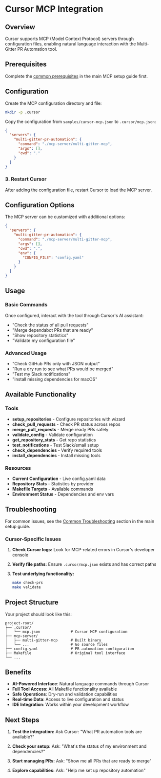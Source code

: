 # Cursor MCP Integration

## Overview

Cursor supports MCP (Model Context Protocol) servers through configuration files, enabling natural language interaction with the Multi-Gitter PR Automation tool.

## Prerequisites

Complete the [common prerequisites](MCP_SETUP.md#common-prerequisites) in the main MCP setup guide first.

## Configuration

Create the MCP configuration directory and file:

```bash
mkdir -p .cursor
```

Copy the configuration from `samples/cursor-mcp.json` to `.cursor/mcp.json`:

```json
{
  "servers": {
    "multi-gitter-pr-automation": {
      "command": "./mcp-server/multi-gitter-mcp",
      "args": [],
      "cwd": "."
    }
  }
}
```

### 3. Restart Cursor

After adding the configuration file, restart Cursor to load the MCP server.

## Configuration Options

The MCP server can be customized with additional options:

```json
{
  "servers": {
    "multi-gitter-pr-automation": {
      "command": "./mcp-server/multi-gitter-mcp",
      "args": [],
      "cwd": ".",
      "env": {
        "CONFIG_FILE": "config.yaml"
      }
    }
  }
}
```

## Usage

### Basic Commands

Once configured, interact with the tool through Cursor's AI assistant:

- "Check the status of all pull requests"
- "Merge dependabot PRs that are ready"
- "Show repository statistics"
- "Validate my configuration file"

### Advanced Usage

- "Check GitHub PRs only with JSON output"
- "Run a dry run to see what PRs would be merged"
- "Test my Slack notifications"
- "Install missing dependencies for macOS"

## Available Functionality

### Tools

- **setup_repositories** - Configure repositories with wizard
- **check_pull_requests** - Check PR status across repos
- **merge_pull_requests** - Merge ready PRs safely
- **validate_config** - Validate configuration
- **get_repository_stats** - Get repo statistics
- **test_notifications** - Test Slack/email setup
- **check_dependencies** - Verify required tools
- **install_dependencies** - Install missing tools

### Resources

- **Current Configuration** - Live config.yaml data
- **Repository Stats** - Statistics by provider
- **Makefile Targets** - Available commands
- **Environment Status** - Dependencies and env vars

## Troubleshooting

For common issues, see the [Common Troubleshooting](MCP_SETUP.md#common-troubleshooting) section in the main setup guide.

### Cursor-Specific Issues

1. **Check Cursor logs:** Look for MCP-related errors in Cursor's developer console
2. **Verify file paths:** Ensure `.cursor/mcp.json` exists and has correct paths
3. **Test underlying functionality:**

   ```bash
   make check-prs
   make validate
   ```

## Project Structure

Your project should look like this:

```text
project-root/
├── .cursor/
│   └── mcp.json              # Cursor MCP configuration
├── mcp-server/
│   ├── multi-gitter-mcp      # Built binary
│   └── ...                   # Go source files
├── config.yaml               # PR automation configuration
├── Makefile                  # Original tool interface
└── ...
```

## Benefits

- **AI-Powered Interface**: Natural language commands through Cursor
- **Full Tool Access**: All Makefile functionality available
- **Safe Operations**: Dry-run and validation capabilities
- **Real-time Data**: Access to live configuration and status
- **IDE Integration**: Works within your development workflow

## Next Steps

1. **Test the integration:**
   Ask Cursor: "What PR automation tools are available?"

2. **Check your setup:**
   Ask: "What's the status of my environment and dependencies?"

3. **Start managing PRs:**
   Ask: "Show me all PRs that are ready to merge"

4. **Explore capabilities:**
   Ask: "Help me set up repository automation"
